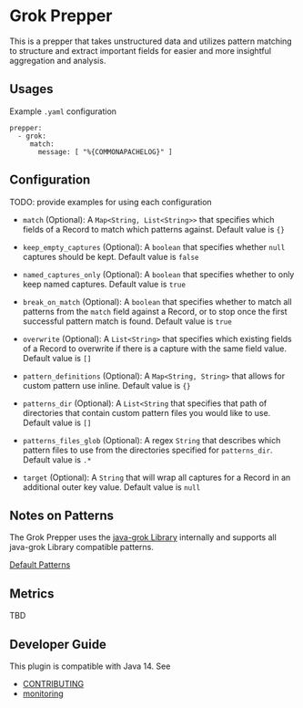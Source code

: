 # Grok Prepper

This is a prepper that takes unstructured data and utilizes pattern matching
to structure and extract important fields for easier and more insightful aggregation and analysis.

## Usages

Example `.yaml` configuration

```
prepper:
  - grok:
     match:
       message: [ "%{COMMONAPACHELOG}" ]
```

## Configuration

TODO: provide examples for using each configuration

* `match` (Optional): A `Map<String, List<String>>` that specifies which fields of a Record to match which patterns against. Default value is `{}`


* `keep_empty_captures` (Optional): A `boolean` that specifies whether `null` captures should be kept. Default value is `false`
  
  
* `named_captures_only` (Optional): A `boolean` that specifies whether to only keep named captures. Default value is `true`
  
  
* `break_on_match` (Optional): A `boolean` that specifies whether to match all patterns from the `match` field against a Record, 
  or to stop once the first successful pattern match is found. Default value is `true`
  

* `overwrite` (Optional): A `List<String>` that specifies which existing fields of a Record to overwrite if there is a capture with the same field value. Default value is `[]`


* `pattern_definitions` (Optional): A `Map<String, String>` that allows for custom pattern use inline. Default value is `{}`


* `patterns_dir` (Optional): A `List<String` that specifies that path of directories that contain custom pattern files you would like to use. Default value is `[]`


* `patterns_files_glob` (Optional): A regex `String` that describes which pattern files to use from the directories specified for `patterns_dir`. Default value is `.*`


* `target` (Optional): A `String` that will wrap all captures for a Record in an additional outer key value. Default value is `null`

## Notes on Patterns

The Grok Prepper uses the [java-grok Library](https://github.com/thekrakken/java-grok) internally and supports all java-grok Library compatible patterns.

[Default Patterns](https://github.com/thekrakken/java-grok/blob/master/src/main/resources/patterns/patterns)

## Metrics

TBD

## Developer Guide
This plugin is compatible with Java 14. See
- [CONTRIBUTING](https://github.com/opensearch-project/data-prepper/blob/main/CONTRIBUTING.md)
- [monitoring](https://github.com/opensearch-project/data-prepper/blob/main/docs/readme/monitoring.md)
